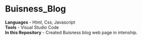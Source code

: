 # Buisness_Blog
<b>Languages</b> - Html, Css, Javascript<br>
<b>Tools</b> - Visual Studio Code<br>
<b>In this Repository</b> - Created Buisness blog web page in intenship.
